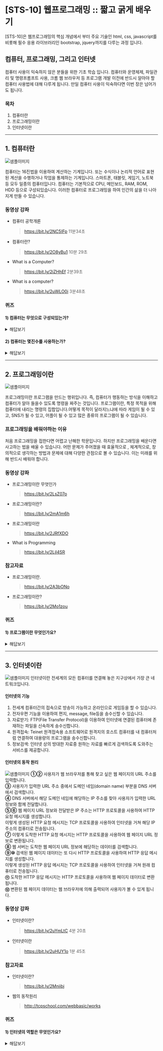 # [STS-10] 웹프로그래밍 :: 짧고 굵게 배우기


[STS-10]은 웹프로그래밍의 핵심 개념에서 부터 주요 기술인 html, css, javascript를 비롯해 필수 응용 라이브러리인 bootstrap, jquery까지를 다루는 과정 입니다.

 ## 컴퓨터, 프로그래밍, 그리고 인터넷
컴퓨터 사용이 익숙하지 않은 분들을 위한 기초 학습 입니다. 컴퓨터와 운영체제, 파일관리 및 명령프롬프트 사용, 크롬 웹 브라우저 등 
프로그램 개발 이전에 반드시 알아야 할 컴퓨터 사용법에 대해 다루게 됩니다. 만일 컴퓨터 사용이 익숙하다면 이번 장은 넘어가도 됩니다.

### 목차
1. 컴퓨터란
2. 프로그래밍이란
3. 인터넷이란

---
## 1. 컴퓨터란
![샘플이미지](https://imgur.com/HfWKYaR.jpg")

컴퓨터는 16진법을 이용하여 계산하는 기계입니다. 또는 수식이나 논리적 언어로 표현된 계산을 수행하거나 작업을 통제하는 기계입니다. 스마트폰, 태블릿, 게임기, 노트북 등 모두 일종의 컴퓨터입니다. 컴퓨터는 기본적으로 CPU, 메인보드, RAM, ROM, HDD 등으로 구성되있습니다. 이러한 컴퓨터로 프로그래밍을 하여 인간의 삶을 더 나아지게 만들 수 있습니다.

### 동영상 강좌
- 컴퓨터 공학개론
    >https://bit.ly/2NC5IFp 
11분34초
- 컴퓨터란?
    >https://bit.ly/2O8yBu1 
10분 29초
- What is a Computer?
    >https://bit.ly/2iZHhEf 
2분39초
- What is a computer?
    >https://bit.ly/2uWLO0i 
3분48초


### 퀴즈
#### 1) 컴퓨터는 무엇으로 구성되있는가?
<details>
<summary>해답보기</summary>
<p></p>
<div markdown="1">

```
CPU, 메인보드, RAM, ROM, HDD, SDD 등
```
</div>
</details> 

#### 2) 컴퓨터는 몇진수를 사용하는가?
<details>
<summary>해답보기</summary>
<p></p>
<div markdown="1">

```
컴퓨터는 16진수를 사용합니다.
```
</div>
</details> 

---

## 2. 프로그래밍이란
![샘플이미지](https://imgur.com/tErapFT.jpg")

프로그래밍이란 프로그램을 만드는 행위입니다. 즉, 컴퓨터가 행동하는 방식을 이해하고 컴퓨터가 알아 들을수 있도록 명령을 짜주는 것입니다. 프로그램이란, 특정 목적을 위해 컴퓨터에 내리는 명령의 집합입니다.어떻게 목적이 달라지느냐에 따라 게임이 될 수 있고, SNS가 될 수 있고, 어플이 될 수 있고 많은 종류의 프로그램이 될 수 있습니다. 

### 프로그래밍을 배워야하는 이유

처음 프로그래밍을 접한다면 어렵고 난해한 학문입니다. 하지만 프로그래밍을 배운다면 사고하는 법을 배울 수 있습니다. 어떤 문제가 주어졌을 때 효율적으로 , 체계적으로, 창의적으로 생각하는 방법과 문제에 대해 다양한 관점으로 볼 수 있습니다. 이는 미래를 위해 반드시 배워야 합니다.

### 동영상 강좌
- 프로그래밍이란 무엇인가
    >https://bit.ly/2LsZ07o 
- 프로그래밍이란?
    >https://bit.ly/2mA1m6h 
- 프로그래밍이란
    >https://bit.ly/2JRfXDO 
- What is Programming
    >https://bit.ly/2Ljl4SR

### 참고자료
- 프로그래밍이란.
    >https://bit.ly/2A3bONo
- 프로그래밍이란?
    >https://bit.ly/2Mo1zou
### 퀴즈
#### 1) 프로그램이란 무엇인가요?
<details>
<summary>해답보기</summary>
<p></p>
<div markdown="1">

```
프로그램이란, 특정 목적을 위해 컴퓨터에 내리는 명령의 집합입니다.
프로그램은 컴퓨터가 이해할 수 있는 언어로 작성된 연속된 명령어입니다.
```
</div>
</details> 

---

## 3. 인터넷이란
![샘플이미지](https://imgur.com/lyxYY3K.jpg")
인터넷이란 전세계의 모든 컴퓨터를 연결해 놓은 지구상에서 가장 큰 네트워크입니다.
#### 인터넷의 기능
  1) 전세계 컴퓨터간의 접속으로 방송이 가능하고 온라인으로 게임등을 할 수 있습니다.
  2) 전자우편 기능을 이용하여 편지, message, file등을 송수신할 수 있습니다.
  3) 자료받기: FTP(File Transfer Protocol)을 이용하여 인터넷에 연결된 컴퓨터에 존재하는 파일을 신속하게 송수신합니다.
  4) 원격접속: Teinet 원격접속용 소프트웨어로 원격지의 호스트 컴퓨터를 내 컴퓨터처럼 연결하여 대용량의 프로그램을  송수신합니다.
  5) 정보검색: 인터넷 상의 방대한 자료중 원하는 자료를 빠르게 검색하도록 도와주는 서비스를 제공합니다.

#### 인터넷의 동작 원리

![샘플이미지](https://imgur.com/0QuHLhV.jpg")
**①②** 사용자가 웹 브라우저를 통해 찾고 싶은 웹 페이지의 URL 주소를 입력합니다.<br>
**③** 사용자가 입력한 URL 주소 중에서 도메인 네임(domain name) 부분을 DNS 서버에서 검색합니다.<br>
**④** DNS 서버에서 해당 도메인 네임에 해당하는 IP 주소를 찾아 사용자가 입력한 URL 정보와 함께 전달합니다.<br>
**⑤⑥** 웹 페이지 URL 정보와 전달받은 IP 주소는 HTTP 프로토콜을 사용하여 HTTP 요청 메시지를 생성합니다.<br>
이렇게 생성된 HTTP 요청 메시지는 TCP 프로토콜을 사용하여 인터넷을 거쳐 해당 IP 주소의 컴퓨터로 전송됩니다.<br>
**⑦** 이렇게 도착한 HTTP 요청 메시지는 HTTP 프로토콜을 사용하여 웹 페이지 URL 정보로 변환됩니다.<br>
**⑧** 웹 서버는 도착한 웹 페이지 URL 정보에 해당하는 데이터를 검색합니다. <br>
**⑨⑩** 검색된 웹 페이지 데이터는 또 다시 HTTP 프로토콜을 사용하여 HTTP 응답 메시지를 생성합니다.<br>
이렇게 생성된 HTTP 응답 메시지는 TCP 프로토콜을 사용하여 인터넷을 거쳐 원래 컴퓨터로 전송됩니다.<br>
**⑪** 도착한 HTTP 응답 메시지는 HTTP 프로토콜을 사용하여 웹 페이지 데이터로 변환됩니다.<br>
**⑫** 변환된 웹 페이지 데이터는 웹 브라우저에 의해 출력되어 사용자가 볼 수 있게 됩니다.<br>
### 동영상 강좌
- 인터넷이란?
    >https://bit.ly/2uYmLtC 
4분 20초
- 인터넷이란
    >https://bit.ly/2uHUY1o 
1분 45초

### 참고자료
- 인터넷이란?
    >https://bit.ly/2Mniibj
- 웹의 동작원리
    >http://tcpschool.com/webbasic/works

### 퀴즈
#### 1) 인터넷의 역할은 무엇인가요?
<details>
<summary>해답보기</summary>
<p></p>
<div markdown="1">

```
인터넷은 멀리 떨어져 있는 모든 컴퓨터들이 서로 통신할 수 있도록 해줍니다.
```
</div>
</details> 
